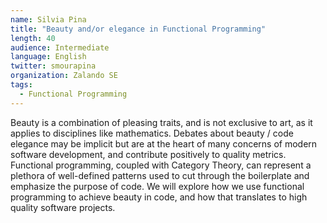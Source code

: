 ```yaml
---
name: Silvia Pina
title: "Beauty and/or elegance in Functional Programming"
length: 40
audience: Intermediate
language: English
twitter: smourapina
organization: Zalando SE
tags:
  - Functional Programming
---
```

Beauty is a combination of pleasing traits, and is not exclusive to art, as it applies to disciplines like mathematics. Debates about beauty / code elegance may be implicit but are at the heart of many concerns of modern software development, and contribute positively to quality metrics. Functional programming, coupled with Category Theory, can represent a plethora of well-defined patterns used to cut through the boilerplate and emphasize the purpose of code. We will explore how we use functional programming to achieve beauty in code, and how that translates to high quality software projects.